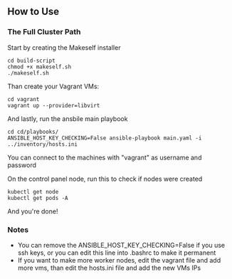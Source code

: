 ## How to Use


### The Full Cluster Path


Start by creating the Makeself installer

```
cd build-script
chmod +x makeself.sh
./makeself.sh
```

Than create your Vagrant VMs:

```
cd vagrant
vagrant up --provider=libvirt
```

And lastly, run the ansbile main playbook

```
cd cd/playbooks/
ANSIBLE_HOST_KEY_CHECKING=False ansible-playbook main.yaml -i ../inventory/hosts.ini
```

You can connect to the machines with "vagrant" as username and password

On the control panel node, run this to check if nodes were created

```
kubectl get node
kubectl get pods -A
```

And you're done!

### Notes

- You can remove the ANSIBLE_HOST_KEY_CHECKING=False if you use ssh keys, or you can edit this line into .bashrc to make it permanent
- If you want to make more worker nodes, edit the vagrant file and add more vms, than edit the hosts.ini file and add the new VMs IPs



